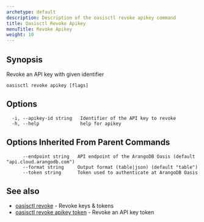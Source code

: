 ```yaml
---
archetype: default
description: Description of the oasisctl revoke apikey command
title: Oasisctl Revoke Apikey
menuTitle: Revoke Apikey
weight: 10
---
```

## Synopsis
Revoke an API key with given identifier

```
oasisctl revoke apikey [flags]
```

## Options
```
  -i, --apikey-id string   Identifier of the API key to revoke
  -h, --help               help for apikey
```

## Options Inherited From Parent Commands
```
      --endpoint string   API endpoint of the ArangoDB Oasis (default "api.cloud.arangodb.com")
      --format string     Output format (table|json) (default "table")
      --token string      Token used to authenticate at ArangoDB Oasis
```

## See also
* [oasisctl revoke](_index.md)	 - Revoke keys & tokens
* [oasisctl revoke apikey token](revoke-apikey-token.md)	 - Revoke an API key token

